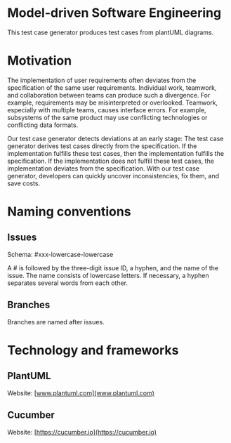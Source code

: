 # Model-driven Software Engineering
This test case generator produces test cases from plantUML diagrams.

# Motivation
The implementation of user requirements often deviates from the specification of the same user requirements. 
Individual work, teamwork, and collaboration between teams can produce such a divergence. 
For example, requirements may be misinterpreted or overlooked. 
Teamwork, especially with multiple teams, causes interface errors. 
For example, subsystems of the same product may use conflicting technologies or conflicting data formats.

Our test case generator detects deviations at an early stage: 
The test case generator derives test cases directly from the specification. 
If the implementation fulfills these test cases, then the implementation fulfills the specification. 
If the implementation does not fulfill these test cases, the implementation deviates from the specification. 
With our test case generator, developers can quickly uncover inconsistencies, fix them, and save costs.

# Naming conventions
## Issues
Schema: #xxx-lowercase-lowercase

A # is followed by the three-digit issue ID, a hyphen, and the name of the issue. 
The name consists of lowercase letters. If necessary, a hyphen separates several words from each other.

## Branches
Branches are named after issues.

# Technology and frameworks
## PlantUML
Website: [www.plantuml.com](www.plantuml.com)

## Cucumber
Website: [https://cucumber.io](https://cucumber.io)

